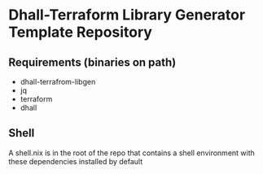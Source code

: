 # Dhall-Terraform Library Generator Template Repository
## Requirements (binaries on path)
- dhall-terrafrom-libgen
- jq
- terraform
- dhall
## Shell
A shell.nix is in the root of the repo that contains a shell environment with
these dependencies installed by default

